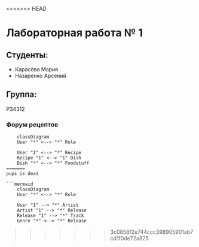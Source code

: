 <<<<<<< HEAD
# Лабораторная работа № 1

## Студенты:
- Карасёва Мария
- Назаренко Арсений

## Группа:
P34312

### Форум рецептов
```mermarid
	classDiagram
	User "*" <--> "*" Role

	User "1" <--> "*" Recipe
	Recipe "1" <--> "1" Dish
	Dish "*" <--> "*" Foodstuff
=======
pups is dead

```mermaid
    classDiagram
    User "*" <--> "*" Role

    User "1" --> "*" Artist
    Artist "1" --> "*" Release
    Release "1" --> "*" Track
    Genre "*" <--> "*" Release
```
>>>>>>> 3c0858f2e744ccc398905901ab7cd1f0de72a825
